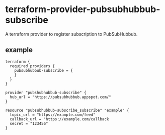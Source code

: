 # terraform-provider-pubsubhubbub-subscribe

A terraform provider to register subscription to PubSubHubbub.

## example

```hcl
terraform {
  required_providers {
    pubsubhubbub-subscribe = {
    }
  }
}

provider "pubshubhubbub-subscribe" { 
  hub_url = "https://pubsubhubbub.appspot.com/"
}

resource "pubsubhubbub-subscribe_subscribe" "example" {
  topic_url = "https://example.com/feed"
  callback_url = "https://example.com/callback
  secret = "123456"
}
```
